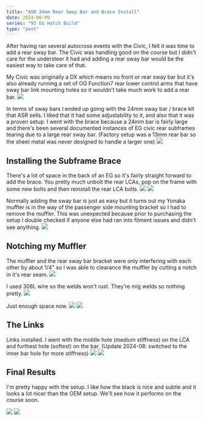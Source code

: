 ```yaml
---
title: "ASR 24mm Rear Sway Bar and Brace Install"
date: 2024-06-09
series: "93 EG Hatch Build"
type: "post"
---
```


After having ran several autocross events with the Civic, I felt it was time to add a rear sway bar. The Civic was handling good on the course but I didn't care for the understeer it had and adding a rear sway bar would be the easiest way to take care of that.

My Civic was originally a DX which means no front or rear sway bar but it's also already running a set of OG Function7 rear lower control arms that have sway bar link mounting holes so it wouldn't take much work to add a rear bar.
![](./images/3.jpg)

In terms of sway bars I ended up going with the 24mm sway bar / brace kit that ASR sells. I liked that it had some adjustability to it, and also that it was a proven setup. I went with the brace because a 24mm bar is fairly large and there's been several documented instances of EG civic rear subframes tearing due to a large rear sway bar. (Factory setup was a 13mm rear bar so the sheet metal was never designed to handle a larger one)
![](./images/1.jpg)

## Installing the Subframe Brace

There's a lot of space in the back of an EG so it's fairly straight forward to add the brace. You pretty much unbolt the rear LCAs, pop on the frame with some new bolts and then reinstall the rear LCA bolts.
![](./images/2.jpg)
![](./images/4.jpg)

Normally adding the sway bar is just as easy but it turns out my Yonaka muffler is in the way of the passenger side mounting bracket so I had to remove the muffler. This was unexpected because prior to purchasing the setup I double checked if anyone else had ran into fitment issues and didn't see anything.
![](./images/5.jpg)

## Notching my Muffler

The muffler and the rear sway bar bracket were only interfering with each other by about 1/4" so I was able to clearance the muffler by cutting a notch in it's rear seam.
![](./images/8.jpg)

I used 308L wire so the welds won't rust. They're mig welds so nothing pretty.
![](./images/9.jpg)

Just enough space now.
![](./images/10.jpg)
![](./images/10b.jpg)

## The Links

Links installed. I went with the middle hole (medium stiffness) on the LCA and furthest hole (softest) on the bar. (Update 2024-08: switched to the inner bar hole for more stiffness)
![](./images/6.jpg)
![](./images/7.jpg)

## Final Results

I'm pretty happy with the setup. I like how the black is nice and subtle and it looks a lot nicer than the OEM setup. We'll see how it performs on the course soon.

![](./images/11.jpg)
![](./images/12.jpg)
